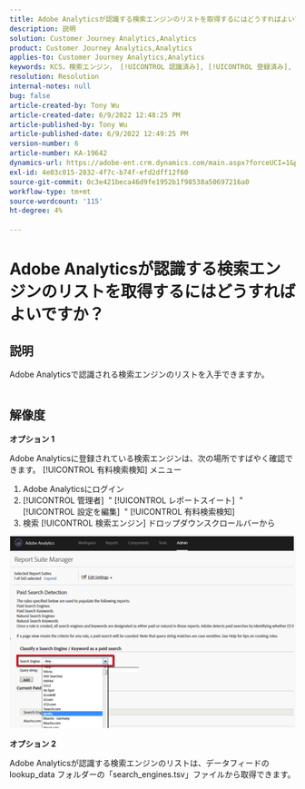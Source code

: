 ```yaml
---
title: Adobe Analyticsが認識する検索エンジンのリストを取得するにはどうすればよいですか？
description: 説明
solution: Customer Journey Analytics,Analytics
product: Customer Journey Analytics,Analytics
applies-to: Customer Journey Analytics,Analytics
keywords: KCS，検索エンジン， [!UICONTROL 認識済み], [!UICONTROL 登録済み], [!UICONTROL リスト], Adobe Analytics
resolution: Resolution
internal-notes: null
bug: false
article-created-by: Tony Wu
article-created-date: 6/9/2022 12:48:25 PM
article-published-by: Tony Wu
article-published-date: 6/9/2022 12:49:25 PM
version-number: 6
article-number: KA-19642
dynamics-url: https://adobe-ent.crm.dynamics.com/main.aspx?forceUCI=1&pagetype=entityrecord&etn=knowledgearticle&id=6c2d5c72-f2e7-ec11-bb3c-000d3a3b1c99
exl-id: 4e03c015-2832-4f7c-b74f-efd2dff12f60
source-git-commit: 0c3e421beca46d9fe1952b1f98538a50697216a0
workflow-type: tm+mt
source-wordcount: '115'
ht-degree: 4%

---
```


# Adobe Analyticsが認識する検索エンジンのリストを取得するにはどうすればよいですか？

## 説明

Adobe Analyticsで認識される検索エンジンのリストを入手できますか。
<br> 

## 解像度


<b>オプション 1</b>

Adobe Analyticsに登録されている検索エンジンは、次の場所ですばやく確認できます。 [!UICONTROL 有料検索検知] メニュー

1. Adobe Analyticsにログイン
2. [!UICONTROL 管理者]  &quot; [!UICONTROL レポートスイート]  &quot; [!UICONTROL 設定を編集]  &quot; [!UICONTROL 有料検索検知]
3. 検索 [!UICONTROL 検索エンジン] ドロップダウンスクロールバーから


![](assets/d35acf7a-a0e7-ec11-bb3c-000d3a3bd25c.png)

<b>オプション 2</b>

Adobe Analyticsが認識する検索エンジンのリストは、データフィードの lookup_data フォルダーの「search_engines.tsv」ファイルから取得できます。
